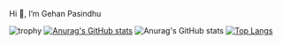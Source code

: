 Hi 👋, I’m Gehan Pasindhu

![trophy](https://github-profile-trophy.vercel.app/?username=GehanPasindhu&no-frame=true&margin-w=5&no-bg=true&theme=alduin)
[![Anurag's GitHub stats](https://github-readme-stats.vercel.app/api?username=anuraghazra)](https://github.com/anuraghazra/github-readme-stats)
![Anurag's GitHub stats](https://github-readme-stats.vercel.app/api?username=GehanPasindhu&count_private=true&show_icons=true)
[![Top Langs](https://github-readme-stats.vercel.app/api/top-langs/?username=GehanPasindhu&layout=compact)](https://github.com/anuraghazra/github-readme-stats)
<!---
GehanPasindhu/GehanPasindhu is a ✨ special ✨ repository because its `README.md` (this file) appears on your GitHub profile.
You can click the Preview link to take a look at your changes.
--->
